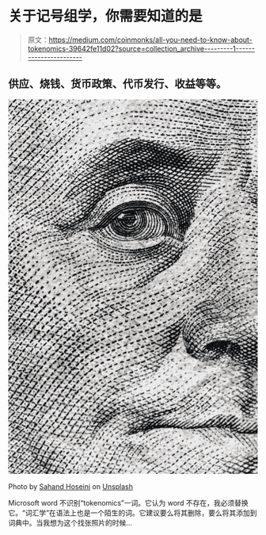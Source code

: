 # 关于记号组学，你需要知道的是

> 原文：<https://medium.com/coinmonks/all-you-need-to-know-about-tokenomics-39642fe11d02?source=collection_archive---------1----------------------->

## 供应、烧钱、货币政策、代币发行、收益等等。

![](img/2487661ad688e697d0e84a0cbf5426a4.png)

Photo by [Sahand Hoseini](https://unsplash.com/@sahand_hoseini?utm_source=medium&utm_medium=referral) on [Unsplash](https://unsplash.com?utm_source=medium&utm_medium=referral)

Microsoft word 不识别“tokenomics”一词。它认为 word 不存在，我必须替换它。“词汇学”在语法上也是一个陌生的词。它建议要么将其删除，要么将其添加到词典中。当我想为这个找张照片的时候…